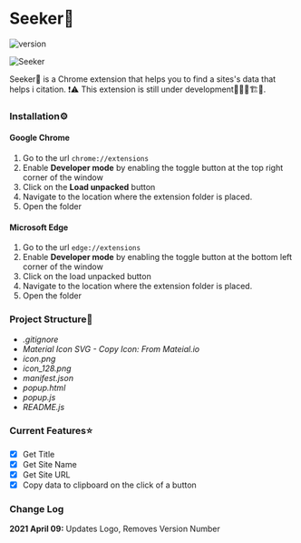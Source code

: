 # Seeker🐙

![version](https://img.shields.io/static/v1?label=version&message=1.0.1&color=blue&style=flat)

![Seeker](https://socialify.git.ci/AnweshDahal/Seeker/image?description=1&language=1&logo=https%3A%2F%2Fgithub.com%2FAnweshDahal%2FSeeker%2Fblob%2Fmaster%2Ficon_512_socialify.png%3Fraw%3Dtrue&owner=1&theme=Light)

Seeker🐙 is a Chrome extension that helps you to find a sites's data that helps i citation. ❗⚠ This extension is still under development👷🏽‍♂️🏗🚧.

### Installation⚙

#### Google Chrome

1. Go to the url `chrome://extensions`
2. Enable **Developer mode** by enabling the toggle button at the top right corner of the window
3. Click on the **Load unpacked** button
4. Navigate to the location where the extension folder is placed.
5. Open the folder

#### Microsoft Edge

1. Go to the url `edge://extensions`
2. Enable **Developer mode** by enabling the toggle button at the bottom left corner of the window
3. Click on the load unpacked button
4. Navigate to the location where the extension folder is placed.
5. Open the folder

### Project Structure📂

- _.gitignore_
- _Material Icon SVG - Copy Icon: From Mateial.io_
- _icon.png_
- _icon_128.png_
- _manifest.json_
- _popup.html_
- _popup.js_
- _README.js_

### Current Features⭐

- [x] Get Title
- [x] Get Site Name
- [x] Get Site URL
- [x] Copy data to clipboard on the click of a button

### Change Log

**2021 April 09:** Updates Logo, Removes Version Number
